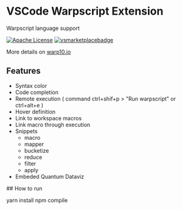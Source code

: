 # VSCode Warpscript Extension

Warpscript language support

[![Apache License](https://img.shields.io/badge/license-Apache%202.0-orange.svg?style=flat-square)](http://www.apache.org/licenses/LICENSE-2.0)
[![vsmarketplacebadge](https://vsmarketplacebadge.apphb.com/version/xavmarin.warpscript-language.svg)](https://marketplace.visualstudio.com/items?itemName=xavmarin.warpscript-language)

More details on [warp10.io](http://www.warp10.io)

## Features

- Syntax color
- Code completion
- Remote execution ( command ctrl+shif+p > "Run warpscript" or ctrl+alt+e )
- Hover definition
- Link to workspace macros
- Link macro through execution
- Snippets
  - macro
  - mapper 
  - bucketize
  - reduce
  - filter
  - apply
- Embeded Quantum Dataviz

## How to run 

  yarn install
  npm compile